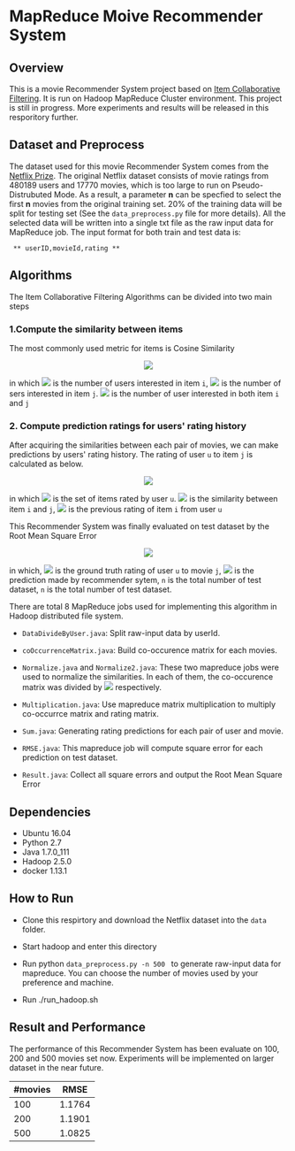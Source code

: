 
# MapReduce Moive Recommender System

## Overview

This is a movie Recommender System project based on [Item Collaborative Filtering](https://en.wikipedia.org/wiki/Item-item_collaborative_filtering). It is run on Hadoop MapReduce Cluster environment. This project is still in progress. More experiments and results will be released in this resporitory further.

## Dataset and Preprocess

The dataset used for this movie Recommender System comes from the [Netflix Prize](https://www.netflixprize.com/). The original Netflix dataset consists of movie ratings from 480189 users and 17770 movies, which is too large to run on Pseudo-Distrubuted Mode. As a result, a parameter **n** can be specfied to select the first **n** movies from the original training set. 20% of the training data will be split for testing set (See the ```data_preprocess.py``` file for more details). All the selected data will be written into a single txt file as the raw input data for MapReduce job. The input format for both train and test data is:

<code>   ** userID,movieId,rating **
</code>

## Algorithms

The Item Collaborative Filtering Algorithms can be divided into two main steps

### 1.Compute the similarity between items

The most commonly used metric for items is Cosine Similarity

<center><img src="http://latex.codecogs.com/gif.latex?W_{ij}=\frac{|N(i)|%20\bigcap%20|N(j)|}{\sqrt{|N(i)||N(j)|}}" /></center>

in which <img src="http://latex.codecogs.com/gif.latex?|N(i)|" /> is the number of users interested in item ```i```, <img src="http://latex.codecogs.com/gif.latex?|N(j)|" /> is the number of sers interested in item ```j```. <img src="http://latex.codecogs.com/gif.latex?|N(i)|\bigcap|N(j)|" /> is the number of user interested in both item ```i``` and ```j```

### 2. Compute prediction ratings for users' rating history

After acquiring the similarities between each pair of movies, we can make predictions by users' rating history. The rating of user ```u``` to item ```j``` is calculated as below.

<center><img src="http://latex.codecogs.com/gif.latex?P_{uj}=\\frac{\\sum_{i%20\\in N(u)}w_{ji}%20r_{ui}}{\\sum_{i\in N(u)}w_{ji}}" /></center>

in which <img src="http://latex.codecogs.com/gif.latex?|N(u)|" /> is the set of items rated by user ```u```. <img src="http://latex.codecogs.com/gif.latex?W_{ji}" />  is the similarity between item ```i``` and ```j```, <img src="http://latex.codecogs.com/gif.latex?r_{ui}" />  is the previous rating of item ```i``` from user ```u```

This Recommender System was finally evaluated on test dataset by the Root Mean Square Error
<center><img src="http://latex.codecogs.com/gif.latex?RMSE=\\sqrt{\\frac{1}{n}\\sum_{uj}(P_{uj} - R_{uj})^2}" /></center>

in which, <img src="http://latex.codecogs.com/gif.latex?|R_{uj}|" /> is the ground truth rating of user ```u``` to movie ```j```, <img src="http://latex.codecogs.com/gif.latex?|P_{uj}|" /> is the prediction made by recommender sytem, ```n``` is the total number of test dataset, ```n``` is the total number of test dataset.

There are total 8 MapReduce jobs used for implementing this algorithm in Hadoop distributed file system. 

* ```DataDivideByUser.java```: Split raw-input data by userId. 

* ```coOccurrenceMatrix.java```: Build co-occurence matrix for each movies.

* ```Normalize.java``` and ```Normalize2.java```: These two mapreduce jobs were used to normalize the similarities. In each of them, the co-occurence matrix was divided by  <img src="http://latex.codecogs.com/gif.latex?\sqrt{|N(i)|}\sqrt{|N(j)|}" /> respectively.

* ```Multiplication.java```: Use mapreduce matrix multiplication to multiply co-occurrce matrix and rating matrix.

* ```Sum.java```: Generating rating predictions for each pair of user and movie.

* ```RMSE.java```: This mapreduce job will compute square error for each prediction on test dataset.

* ```Result.java```: Collect all square errors and output the Root Mean Square Error

## Dependencies

* Ubuntu 16.04
* Python 2.7
* Java 1.7.0_111
* Hadoop 2.5.0
* docker 1.13.1

## How to Run
* Clone this respirtory and download the Netflix dataset into the ```data``` folder. 

* Start hadoop and enter this directory

* Run python ```data_preprocess.py -n 500 ``` to generate raw-input data for mapreduce.
You can choose the number of movies used by your preference and machine.

* Run ./run_hadoop.sh

## Result and Performance

The performance of this Recommender System has been evaluate on 100, 200 and 500 movies set now. Experiments will be implemented on larger dataset in the near future.


|#movies| RMSE|
|-----|-----| 
| 100| 1.1764|
|200 | 1.1901|
|500 | 1.0825|

